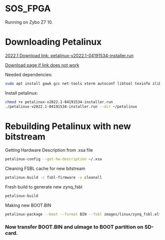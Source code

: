 # SOS_FPGA

Running on Zybo Z7  10.

# Downloading Petalinux



[2022.1 Download link: petalinux-v2022.1-04191534-installer.run](https://www.xilinx.com/member/forms/download/xef.html?filename=petalinux-v2022.1-04191534-installer.run "Vivado Petalinux 2022.1")

[Download page if link does not work](https://www.xilinx.com/support/download/index.html/content/xilinx/en/downloadNav/embedded-design-tools/archive.html "Vivado Petalinux download Archive")

Needed dependencies:
```bash
sudo apt install gawk gcc net-tools xterm autoconf libtool texinfo zlib1g-dev gcc-multilib build-essential zlib1g libncurses-dev zlib1g:i386 libtinfo5
```

Install petalinux:
```bash
chmod +x petalinux-v2022.1-04191534-installer.run
./petalinux-v2022.1-04191534-installer.run --dir ~/petalinux
```


# Rebuilding Petalinux with new bitstream

Getting Hardware Description from .xsa file
```bash
petalinux-config --get-hw-description ~/.xsa
```

Cleaning FSBL cache for new bitstream
```bash
petalinux-build -c fsbl-firmware -x cleanall
```

Fresh build to generate new zynq_fsbl
```bash
petalinux-build
```

Making new BOOT.BIN
```bash
petalinux-package --boot --format BIN --fsbl images/linux/zynq_fsbl.elf --u-boot --fpga images/linux/system.bit --dtb images/linux/system.dtb -o BOOT.BIN --force
```

### Now transfer BOOT.BIN and uImage to BOOT partition on SD-card.
